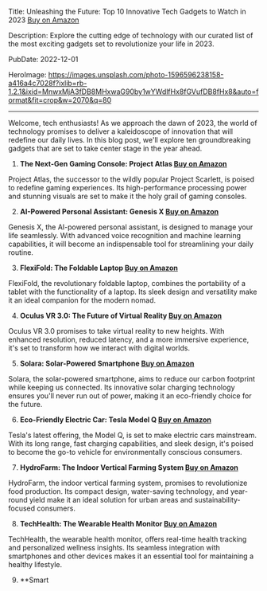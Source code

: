  Title: Unleashing the Future: Top 10 Innovative Tech Gadgets to Watch in 2023 [Buy on Amazon](https://amzn.to/3rkLvYW)

Description: Explore the cutting edge of technology with our curated list of the most exciting gadgets set to revolutionize your life in 2023.

PubDate: 2022-12-01

HeroImage: https://images.unsplash.com/photo-1596596238158-a416a4c7028f?ixlib=rb-1.2.1&ixid=MnwxMjA3fDB8MHxwaG90by1wYWdlfHx8fGVufDB8fHx8&auto=format&fit=crop&w=2070&q=80

---

Welcome, tech enthusiasts! As we approach the dawn of 2023, the world of technology promises to deliver a kaleidoscope of innovation that will redefine our daily lives. In this blog post, we'll explore ten groundbreaking gadgets that are set to take center stage in the year ahead.

1. **The Next-Gen Gaming Console: Project Atlas [Buy on Amazon](https://amzn.to/3rkLvYW)**

Project Atlas, the successor to the wildly popular Project Scarlett, is poised to redefine gaming experiences. Its high-performance processing power and stunning visuals are set to make it the holy grail of gaming consoles.

2. **AI-Powered Personal Assistant: Genesis X [Buy on Amazon](https://amzn.to/3rkLvYW)**

Genesis X, the AI-powered personal assistant, is designed to manage your life seamlessly. With advanced voice recognition and machine learning capabilities, it will become an indispensable tool for streamlining your daily routine.

3. **FlexiFold: The Foldable Laptop [Buy on Amazon](https://amzn.to/3rkLvYW)**

FlexiFold, the revolutionary foldable laptop, combines the portability of a tablet with the functionality of a laptop. Its sleek design and versatility make it an ideal companion for the modern nomad.

4. **Oculus VR 3.0: The Future of Virtual Reality [Buy on Amazon](https://amzn.to/3rkLvYW)**

Oculus VR 3.0 promises to take virtual reality to new heights. With enhanced resolution, reduced latency, and a more immersive experience, it's set to transform how we interact with digital worlds.

5. **Solara: Solar-Powered Smartphone [Buy on Amazon](https://amzn.to/3rkLvYW)**

Solara, the solar-powered smartphone, aims to reduce our carbon footprint while keeping us connected. Its innovative solar charging technology ensures you'll never run out of power, making it an eco-friendly choice for the future.

6. **Eco-Friendly Electric Car: Tesla Model Q [Buy on Amazon](https://amzn.to/3rkLvYW)**

Tesla's latest offering, the Model Q, is set to make electric cars mainstream. With its long range, fast charging capabilities, and sleek design, it's poised to become the go-to vehicle for environmentally conscious consumers.

7. **HydroFarm: The Indoor Vertical Farming System [Buy on Amazon](https://amzn.to/3rkLvYW)**

HydroFarm, the indoor vertical farming system, promises to revolutionize food production. Its compact design, water-saving technology, and year-round yield make it an ideal solution for urban areas and sustainability-focused consumers.

8. **TechHealth: The Wearable Health Monitor [Buy on Amazon](https://amzn.to/3rkLvYW)**

TechHealth, the wearable health monitor, offers real-time health tracking and personalized wellness insights. Its seamless integration with smartphones and other devices makes it an essential tool for maintaining a healthy lifestyle.

9. **Smart